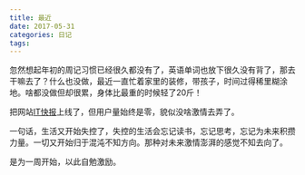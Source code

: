 ```yaml
---
title: 最近
date: 2017-05-31
categories: 日记
tags: 
---
```


忽然想起年初的周记习惯已经很久都没有了，英语单词也放下很久没有背了，那去干嘛去了？什么也没做，最近一直忙着家里的装修，带孩子，时间过得稀里糊涂地。啥都没做但却很累，身体比最重的时候轻了20斤！

把网站[IT快报](http://itkuaibao.cn)上线了，但用户量始终是零，貌似没啥激情去弄了。

一句话，生活又开始失控了，失控的生活会忘记读书，忘记思考，忘记为未来积攒力量。一切又开始归于混沌不知方向。那种对未来激情澎湃的感觉不知去向了。

是为一周开始，以此自勉激励。



